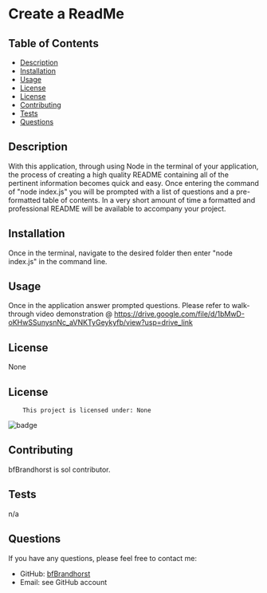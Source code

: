 
# Create a ReadMe

## Table of Contents

- [Description](#description)
- [Installation](#installation)
- [Usage](#usage)
- [License](#license)
- [License](#license)
- [Contributing](#contributing)
- [Tests](#tests)
- [Questions](#questions)

## Description
With this application, through using Node in the terminal of your application, the process of creating a high quality README containing all of the pertinent information becomes quick and easy.  Once entering the command of "node index.js" you will be prompted with a list of questions and a pre-formatted table of contents. In a very short amount of time a formatted  and professional README will be available to accompany your project. 

## Installation
Once in the terminal, navigate to the desired folder then enter "node index.js" in the command line.

## Usage
Once in the application answer prompted questions.  Please refer to walk-through video demonstration @ https://drive.google.com/file/d/1bMwD-oKHwSSunysnNc_aVNKTyGeykyfb/view?usp=drive_link

## License
None


 ## License 


        This project is licensed under: None

![badge](https://img.shields.io/badge/License-None-blue.svg)


## Contributing
bfBrandhorst is sol contributor.

## Tests
n/a

## Questions
If you have any questions, please feel free to contact me:
- GitHub: [bfBrandhorst](https://github.com/undefined)
- Email: see GitHub account
